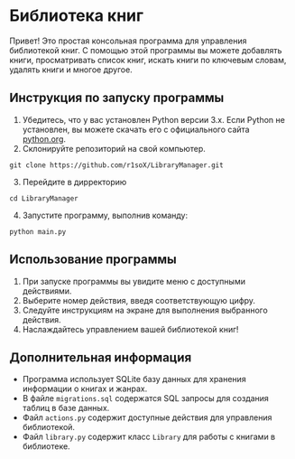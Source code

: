 # Библиотека книг

Привет! Это простая консольная программа для управления библиотекой книг. С помощью этой программы вы можете добавлять книги, просматривать список книг, искать книги по ключевым словам, удалять книги и многое другое.

## Инструкция по запуску программы

1. Убедитесь, что у вас установлен Python версии 3.x. Если Python не установлен, вы можете скачать его с официального сайта [python.org](https://www.python.org/).
2. Склонируйте репозиторий на свой компьютер.
```shell
git clone https://github.com/r1soX/LibraryManager.git
```
3. Перейдите в дирректорию
```shell
cd LibraryManager
```
4. Запустите программу, выполнив команду:
```shell
python main.py
```
   
## Использование программы

1. При запуске программы вы увидите меню с доступными действиями.
2. Выберите номер действия, введя соответствующую цифру.
3. Следуйте инструкциям на экране для выполнения выбранного действия.
4. Наслаждайтесь управлением вашей библиотекой книг!

## Дополнительная информация

- Программа использует SQLite базу данных для хранения информации о книгах и жанрах.
- В файле `migrations.sql` содержатся SQL запросы для создания таблиц в базе данных.
- Файл `actions.py` содержит доступные действия для управления библиотекой.
- Файл `library.py` содержит класс `Library` для работы с книгами в библиотеке.
